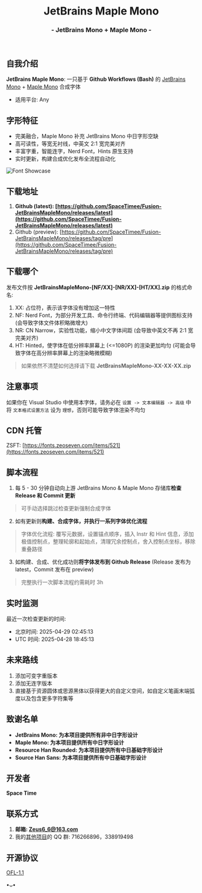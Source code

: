 <h1 align="center">JetBrains Maple Mono</h1>
<h3 align="center">- JetBrains Mono + Maple Mono -</h3>
</br>

## 自我介绍
**JetBrains Maple Mono**: 一只基于 **Github Workflows (Bash)** 的 [JetBrains Mono](https://github.com/JetBrains/JetBrainsMono) + [Maple Mono](https://github.com/subframe7536/maple-font) 合成字体

* 适用平台: Any

## 字形特征
* 完美融合，Maple Mono 补充 JetBrains Mono 中日字形空缺
* 高可读性，等宽无衬线，中英文 2:1 宽完美对齐
* 丰富字重，智能连字，Nerd Font，Hints 原生支持
* 实时更新，构建合成优化发布全流程自动化

![Font Showcase](https://github.com/user-attachments/assets/6587588d-1a9d-4ee7-a0f9-8dd2e7f417e0)

## 下载地址
1. **Github (latest): [https://github.com/SpaceTimee/Fusion-JetBrainsMapleMono/releases/latest](https://github.com/SpaceTimee/Fusion-JetBrainsMapleMono/releases/latest)**
2. Github (preview): [https://github.com/SpaceTimee/Fusion-JetBrainsMapleMono/releases/tag/pre](https://github.com/SpaceTimee/Fusion-JetBrainsMapleMono/releases/tag/pre)

## 下载哪个
发布文件按 **JetBrainsMapleMono-[NF/XX]-[NR/XX]-[HT/XX].zip** 的格式命名:

1. XX: 占位符，表示该字体没有增加这一特性
2. NF: Nerd Font，为部分开发工具、命令行终端、代码编辑器等提供图标支持 (会导致字体文件体积略微增大)
3. NR: CN Narrow，实验性功能，缩小中文字体间距 (会导致中英文不再 2:1 宽完美对齐)
4. HT: Hinted，使字体在低分辨率屏幕上 (<=1080P) 的渲染更加均匀 (可能会导致字体在高分辨率屏幕上的渲染略微模糊)

> 如果依然不清楚如何选择请下载 **JetBrainsMapleMono-XX-XX-XX.zip**

## 注意事项
如果你在 Visual Studio 中使用本字体，请务必在 `设置 -> 文本编辑器 -> 高级` 中将 `文本格式设置方法` 设为 `理想`，否则可能导致字体渲染不均匀

## CDN 托管
ZSFT: [https://fonts.zeoseven.com/items/521](https://fonts.zeoseven.com/items/521)

## 脚本流程
1. 每 5 - 30 分钟自动向上游 JetBrains Mono & Maple Mono 存储库**检查 Release 和 Commit 更新**

> 可手动选择跳过检查更新强制合成字体

2. 如有更新则**构建、合成字体，并执行一系列字体优化流程**

> 字体优化流程: 覆写元数据，设置锚点顺序，插入 Instr 和 Hint 信息，添加极值控制点，整理轮廓和起始点，清理冗余控制点，舍入控制点坐标，移除重叠路径

3. 如构建、合成、优化成功则**将字体发布到 Github Release** (Release 发布为 latest，Commit 发布在 preview)

> 完整执行一次脚本流程约需耗时 3h

## 实时监测
最近一次检查更新的时间:

* 北京时间: <!--BJT_TIME-->2025-04-29 02:45:13<!--BJT_TIME-->
* UTC 时间: <!--UTC_TIME-->2025-04-28 18:45:13<!--UTC_TIME-->

## 未来路线
1. 添加可变字重版本
2. 添加无连字版本
3. 直接基于资源圆体或思源黑体以获得更大的自定义空间，如自定义笔画末端弧度以及包含更多字符集等

## 致谢名单
* **JetBrains Mono: 为本项目提供所有非中日字形设计**
* **Maple Mono: 为本项目提供所有中日字形设计**
* **Resource Han Rounded: 为本项目提供所有中日基础字形设计**
* **Source Han Sans: 为本项目提供所有中日基础字形设计**

## 开发者
**Space Time**

## 联系方式
1. **邮箱: Zeus6_6@163.com**
2. 我的[其他项目](https://github.com/SpaceTimee/Sheas-Cealer)的 QQ 群: 716266896，338919498

## 开源协议
[OFL-1.1](https://github.com/SpaceTimee/Fusion-JetBrainsMapleMono?tab=OFL-1.1-1-ov-file)

•ᴗ•
